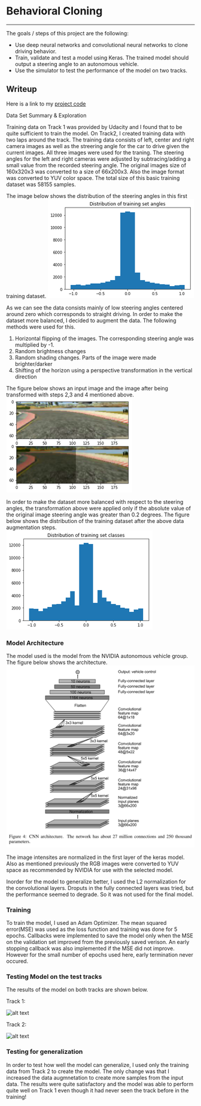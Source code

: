 # Behavioral Cloning

---

The goals / steps of this project are the following:
* Use deep neural networks and convolutional neural networks to clone driving behavior. 
* Train, validate and test a model using Keras. The trained model should output a steering angle to an autonomous vehicle.
* Use the simulator to test the performance of the model on two tracks.
 
[//]: # (Image References)

[image1]: ./Figures/Training-Distribution.png
[image2]: ./Figures/Data-augmentation.png
[image3]: ./Figures/Training-Distribution-After.png
[image4]: ./Figures/9-layer-ConvNet-model.png
[image5]: ./Figures/run1.gif
[image6]: ./Figures/run2.gif


## Writeup 
Here is a link to my [project code](https://github.com/iyerhari5/P3-BehavioralCloning)

Data Set Summary & Exploration

Training data on Track 1 was provided by Udacity and I found that to be quite sufficient to train the model. On Track2, I created training data with
two laps around the track. The training data consists of left, center and right camera images as well as the streering angle for the car to drive
given the current images. All three images were used for the traning. The steering angles for the left and right cameras were adjusted by subtracing/adding
a small value from the recorded steering angle. The original images size of 160x320x3 was converted to a size of 66x200x3.  Also the image format
was converted to YUV color space. The total size of this basic training dataset was 58155 samples. 


The image below shows the distribution of the steering angles in this first training dataset.
![alt text][image1]

As we can see the data consists mainly of low steering angles centered around zero which corresponds to straight driving. In order to make the
dataset more balanced, I decided to augment the data. The following methods were used for this.
 
 1. Horizontal flipping of the images. The corresponding steering angle was multiplied by -1.
 2. Random brightness changes
 3. Random shading changes. Parts of the image were made brighter/darker
 4. Shifting of the horizon using a perspective transformation in the vertical direction

The figure below shows an input image and the image after being transformed with steps 2,3 and 4 mentioned above.
![alt text][image2]
 
In order to make the dataset more balanced with respect to the steering angles, the transformation above were applied only if the absolute 
value of the original image steering angle was greater than 0.2 degrees. The figure below shows the distribution of the training dataset
after the above data augmentation steps.
![alt text][image3]


### Model Architecture 

The model used is the model from the NVIDIA autonomous vehicle group. The figure below shows the architecture.
![alt text][image4]

The image intensites are normalized in the first layer of the keras model. Also as mentioned previously the RGB images were converted to YUV space
as recommended by NVIDIA for use with the selected model.

Inorder for the model to generalize better, I used the L2 normalization for the convolutional layers. Droputs in the fully connected layers was tried,
but the performance seemed to degrade. So it was not used for the final model.


### Training

To train the model, I used an Adam Optimizer. The mean squared error(MSE) was used as the loss function and training was done for 5 epochs. Callbacks
were implemented to save the model only when the MSE on the validation set improved from the previously saved verison. An early stopping callback 
was also implemented if the MSE did not improve. However for the small number of epochs used here, early termination never occured.

### Testing  Model on the test tracks

The results of the model on both tracks are shown below. 

Track 1:

![alt text][image5]

Track 2:

![alt text][image6]


### Testing for generalization

In order to test how well the model can generalize, I used only the training data from Track 2 to create the model. The only change was that I increased the data augmnetation to create more samples from the 
input data. The results were quite satisfactory and the model was able to perform quite well on Track 1 even though it had never seen the track before
in the training!

